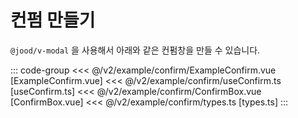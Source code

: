 <script setup>
import ExampleConfirm from './confirm/ExampleConfirm.vue';
</script>

# 컨펌 만들기

`@jood/v-modal` 을 사용해서 아래와 같은 컨펌창을 만들 수 있습니다.

<ExampleConfirm />


::: code-group
<<< @/v2/example/confirm/ExampleConfirm.vue [ExampleConfirm.vue]
<<< @/v2/example/confirm/useConfirm.ts [useConfirm.ts]
<<< @/v2/example/confirm/ConfirmBox.vue [ConfirmBox.vue]
<<< @/v2/example/confirm/types.ts [types.ts]
:::